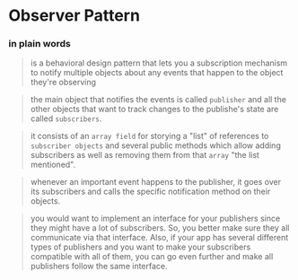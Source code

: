 # Observer Pattern

### in plain words

> is a behavioral design pattern that lets you a subscription mechanism to notify multiple objects about any events that happen to the object they're observing

> the main object that notifies the events is called `publisher` and all the other objects that want to track changes to the publishe's state are called `subscribers`.

> it consists of an `array field` for storying a "list" of references to `subscriber objects` and several public methods which allow adding subscribers as well as removing them from that `array` "the list mentioned".

> whenever an important event happens to the publisher, it goes over its subscribers and calls the specific notification method on their objects.

> you would want to implement an interface for your publishers since they might have a lot of subscribers. So, you better make sure they all communicate via that interface. Also, if your app has several different types of publishers and you want to make your subscribers compatible with all of them, you can go even further and make all publishers follow the same interface.